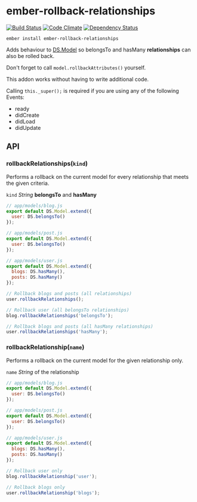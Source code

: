 # ember-rollback-relationships
[![Build Status](https://api.travis-ci.org/dylanmensaert/ember-rollback-relationships.png)](https://travis-ci.org/dylanmensaert/ember-rollback-relationships)
[![Code Climate](https://codeclimate.com/github/dylanmensaert/ember-rollback-relationships.png)](https://codeclimate.com/github/dylanmensaert/ember-rollback-relationships)
[![Dependency Status](https://www.versioneye.com/user/projects/59cbd0032de28c00382c93b2/badge.svg?style=flat)](https://www.versioneye.com/user/projects/59cbd0032de28c00382c93b2)

`ember install ember-rollback-relationships`

Adds behaviour to [DS.Model](http://emberjs.com/api/data/classes/DS.Model.html) so belongsTo and hasMany **relationships** can also be rolled back.

Don't forget to call `model.rollbackAttributes()` yourself.

This addon works without having to write additional code.

Calling `this._super();` is required if you are using any of the following Events:
- ready
- didCreate
- didLoad
- didUpdate

API
---

### rollbackRelationships(`kind`)

Performs a rollback on the current model for every relationship that meets the given criteria.

`kind` *String* **belongsTo** and **hasMany**

```js
// app/models/blog.js
export default DS.Model.extend({
  user: DS.belongsTo()
});

// app/models/post.js
export default DS.Model.extend({
  user: DS.belongsTo()
});

// app/models/user.js
export default DS.Model.extend({
  blogs: DS.hasMany(),
  posts: DS.hasMany()
});

// Rollback blogs and posts (all relationships)
user.rollbackRelationships();

// Rollback user (all belongsTo relationships)
blog.rollbackRelationships('belongsTo');

// Rollback blogs and posts (all hasMany relationships)
user.rollbackRelationships('hasMany');
```

### rollbackRelationship(`name`)

Performs a rollback on the current model for the given relationship only.

`name` *String* of the relationship

```js
// app/models/blog.js
export default DS.Model.extend({
  user: DS.belongsTo()
});

// app/models/post.js
export default DS.Model.extend({
  user: DS.belongsTo()
});

// app/models/user.js
export default DS.Model.extend({
  blogs: DS.hasMany(),
  posts: DS.hasMany()
});

// Rollback user only
blog.rollbackRelationship('user');

// Rollback blogs only
user.rollbackRelationship('blogs');
```

